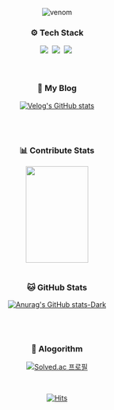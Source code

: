<div align="center">
  
  ![venom](https://capsule-render.vercel.app/api?type=venom&height=200&text=woohyeok&fontSize=70&color=0:8871e5,100:b678c4&stroke=b678c4&animation=twinkling)
  
  <h3 >⚙️ Tech Stack</h3>
  <img src="https://img.shields.io/badge/react-20232a.svg?style=for-the-badge&logo=react&logoColor=61DAFB" />&nbsp
  <img src="https://img.shields.io/badge/typescript-%23007ACC.svg?style=for-the-badge&amp;logo=typescript&amp;logoColor=white"/>&nbsp
  <img src="https://img.shields.io/badge/Next.js-black?style=for-the-badge&amp;logo=next.js&amp;logoColor=white"/>&nbsp

</br>
<br>
<br>

<h3> 📝 My Blog </h3>

[![Velog's GitHub stats](https://velog-readme-stats.vercel.app/api/list?name=woogur29)](https://velog.io/@woogur29/posts)

<br>
<br>



  <h3> 📊 Contribute Stats </h3>
  <img width="50%" height="195px" src="https://streak-stats.demolab.com?user=wo-o29&theme=buefy-dark&locale=ko">

<br>
<br>

<h3> 🐱 GitHub Stats </h3>

[![Anurag's GitHub stats-Dark](https://github-readme-stats.vercel.app/api?username=wo-o29&show_icons=true&theme=tokyonight#gh-dark-mode-only)](https://github.com/wo-o29)


<br>
<br>

<h3> 🧶 Alogorithm </h3>

[![Solved.ac
프로필](http://mazassumnida.wtf/api/v2/generate_badge?boj=woogur29)](https://solved.ac/woogur29)

<br>

[![Hits](https://hits.seeyoufarm.com/api/count/incr/badge.svg?url=https%3A%2F%2Fgithub.com%2F%2508woogur29%2Fhit-counter&count_bg=%23375BFF&title_bg=%23000000&icon=ghostery.svg&icon_color=%23FFFFFF&title=+-&edge_flat=false)](https://hits.seeyoufarm.com)
</div>
